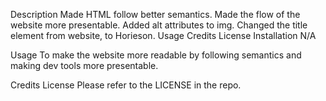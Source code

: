 Description
Made HTML follow better semantics.
Made the flow of the website more presentable.
Added alt attributes to img.
Changed the title element from website, to Horieson.
Usage
Credits
License
Installation
N/A

Usage
To make the website more readable by following semantics and making dev tools more presentable.

Credits
License
Please refer to the LICENSE in the repo.
